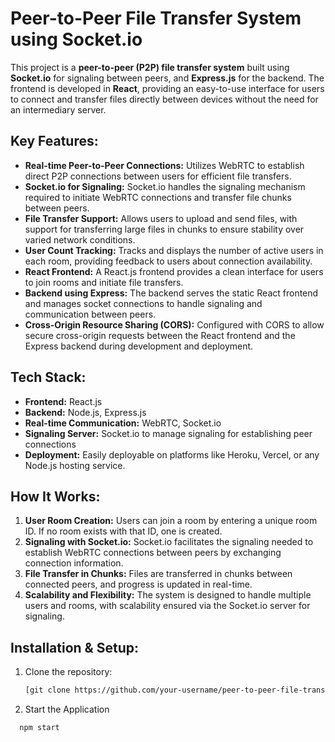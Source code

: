 # Peer-to-Peer File Transfer System using Socket.io

This project is a **peer-to-peer (P2P) file transfer system** built using **Socket.io** for signaling between peers, and **Express.js** for the backend. The frontend is developed in **React**, providing an easy-to-use interface for users to connect and transfer files directly between devices without the need for an intermediary server.

## Key Features:
- **Real-time Peer-to-Peer Connections:** Utilizes WebRTC to establish direct P2P connections between users for efficient file transfers.
- **Socket.io for Signaling:** Socket.io handles the signaling mechanism required to initiate WebRTC connections and transfer file chunks between peers.
- **File Transfer Support:** Allows users to upload and send files, with support for transferring large files in chunks to ensure stability over varied network conditions.
- **User Count Tracking:** Tracks and displays the number of active users in each room, providing feedback to users about connection availability.
- **React Frontend:** A React.js frontend provides a clean interface for users to join rooms and initiate file transfers.
- **Backend using Express:** The backend serves the static React frontend and manages socket connections to handle signaling and communication between peers.
- **Cross-Origin Resource Sharing (CORS):** Configured with CORS to allow secure cross-origin requests between the React frontend and the Express backend during development and deployment.

## Tech Stack:
- **Frontend:** React.js
- **Backend:** Node.js, Express.js
- **Real-time Communication:** WebRTC, Socket.io
- **Signaling Server:** Socket.io to manage signaling for establishing peer connections
- **Deployment:** Easily deployable on platforms like Heroku, Vercel, or any Node.js hosting service.

## How It Works:
1. **User Room Creation:** Users can join a room by entering a unique room ID. If no room exists with that ID, one is created.
2. **Signaling with Socket.io:** Socket.io facilitates the signaling needed to establish WebRTC connections between peers by exchanging connection information.
3. **File Transfer in Chunks:** Files are transferred in chunks between connected peers, and progress is updated in real-time.
4. **Scalability and Flexibility:** The system is designed to handle multiple users and rooms, with scalability ensured via the Socket.io server for signaling.

## Installation & Setup:
1. Clone the repository:
   ```bash
   [git clone https://github.com/your-username/peer-to-peer-file-transfer.git](https://github.com/BiswajitDeori/PeerToPeer_UI.git)

2.  Start the Application
   ```bash
     npm start

